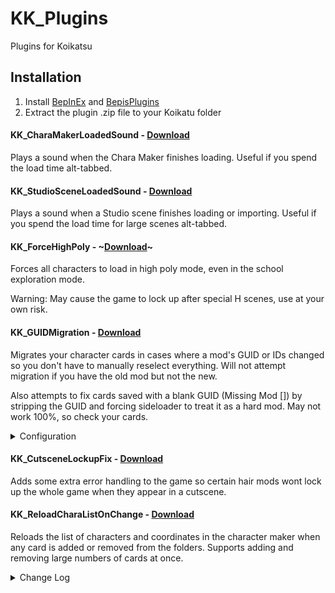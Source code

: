 # KK_Plugins
Plugins for Koikatsu

## Installation
1. Install [BepInEx](https://github.com/BepInEx/BepInEx/releases) and [BepisPlugins](https://github.com/bbepis/BepisPlugins/releases)
2. Extract the plugin .zip file to your Koikatu folder

#### KK_CharaMakerLoadedSound - [Download](https://github.com/DeathWeasel1337/KK_Plugins/releases/download/v1/KK_CharaMakerLoadedSound.v1.0.zip)
Plays a sound when the Chara Maker finishes loading. Useful if you spend the load time alt-tabbed.

#### KK_StudioSceneLoadedSound - [Download](https://github.com/DeathWeasel1337/KK_Plugins/releases/download/v1/KK_StudioSceneLoadedSound.v1.0.zip)
Plays a sound when a Studio scene finishes loading or importing. Useful if you spend the load time for large scenes alt-tabbed.

#### KK_ForceHighPoly - ~[Download](https://github.com/DeathWeasel1337/KK_Plugins/releases/download/v1/KK_ForceHighPoly.v1.0.zip)~
Forces all characters to load in high poly mode, even in the school exploration mode.

Warning: May cause the game to lock up after special H scenes, use at your own risk.

#### KK_GUIDMigration - [Download](https://github.com/DeathWeasel1337/KK_Plugins/releases/download/v3/KK_GUIDMigration.v1.0.1.zip)
Migrates your character cards in cases where a mod's GUID or IDs changed so you don't have to manually reselect everything. Will not attempt migration if you have the old mod but not the new.

Also attempts to fix cards saved with a blank GUID (Missing Mod []) by stripping the GUID and forcing sideloader to treat it as a hard mod. May not work 100%, so check your cards.

<details><summary>Configuration</summary>
  
Comes preconfigured with a whole bunch of migration info. Unless I stopped maintaining it you shouldn't need to mess with this stuff.  
KK_GUIDMigration.csv is a comma separated file in the form Category,Old GUID,Old ID,New GUID,New ID.  
Category is the internal one used by sideloader, not the numeric category.  
When the category is * only GUID migration will be attempted and whatever you put for Old/New ID will be ignored. Use only in cases where a GUID changed and the IDs stay the same.
</details>

#### KK_CutsceneLockupFix - [Download](https://github.com/DeathWeasel1337/KK_Plugins/releases/download/v2/KK_CutsceneLockupFix.v1.0.zip)
Adds some extra error handling to the game so certain hair mods wont lock up the whole game when they appear in a cutscene.

#### KK_ReloadCharaListOnChange - [Download](https://github.com/DeathWeasel1337/KK_Plugins/releases/download/v4/KK_ReloadCharaListOnChange.v1.1.zip)
Reloads the list of characters and coordinates in the character maker when any card is added or removed from the folders. Supports adding and removing large numbers of cards at once.


<details><summary>Change Log</summary>
  
v1.1 Fix for new coordinates saved from within the game not handled correctly.
</details>
